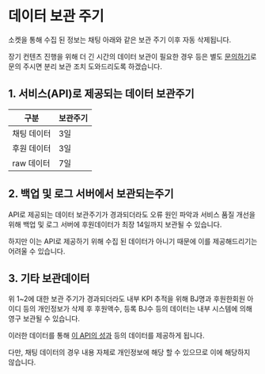 # 데이터 보관 주기





소켓을 통해 수집 된 정보는 채팅 아래와 같은 보관 주기 이후 자동 삭제됩니다.

장기 컨텐츠 진행을 위해 더 긴 시간의 데이터 보관이 필요한 경우 등은 별도 [문의하기](../contact/index.md)로 문의 주시면 분리 보관 조치 도와드리도록 하겠습니다.



## 1. 서비스(API)로 제공되는 데이터 보관주기

| 구분      | 보관주기 |
| ------- | ---- |
| 채팅 데이터  | 3일   |
| 후원 데이터  | 3일   |
| raw 데이터 | 7일   |



## 2. 백업 및 로그 서버에서 보관되는주기

API로 제공되는 데이터 보관주기가 경과되더라도 오류 원인 파악과 서비스 품질 개선을 위해 백업 및 로그 서버에 후원데이터가 최장 14일까지 보관될 수 있습니다.

하지만 이는 API로 제공하기 위해 수집 된 데이터가 아니기 때문에 이를 제공해드리기는 어려울 수 있습니다.



## 3. 기타 보관데이터

위 1\~2에 대한 보관 주기가 경과되더라도 내부 KPI 추적을 위해 BJ명과 후원한회원 아이디 등의 개인정보가 삭제 후 후원액수, 등록 BJ수 등의  데이터는 내부 시스템에 의해 영구 보관될 수 있습니다.

이러한 데이터를 통해 [이 API의 성과](../intro/projects.md) 등의 데이터를 제공하게 됩니다.

다만, 채팅 데이터의 경우 내용 자체로 개인정보에 해당 할 수 있으므로 이에 해당하지 않습니다.
